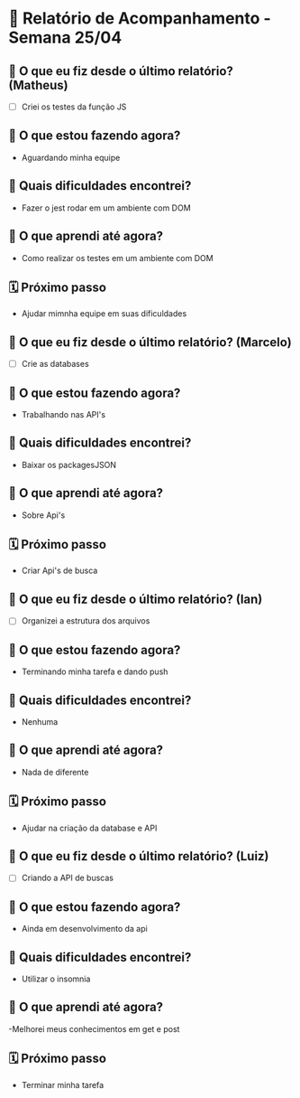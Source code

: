 # 📆 Relatório de Acompanhamento - Semana 25/04

## 🙋 O que eu fiz desde o último relatório? (Matheus)
- [ ] Criei os testes da função JS


## 🚧 O que estou fazendo agora?
- Aguardando minha equipe

## 🧱 Quais dificuldades encontrei?
- Fazer o jest rodar em um ambiente com DOM

## 🧠 O que aprendi até agora?
- Como realizar os testes em um ambiente com DOM

## 🗓️ Próximo passo
- Ajudar mimnha equipe em suas dificuldades

## 🙋 O que eu fiz desde o último relatório? (Marcelo)
- [ ] Crie as databases


## 🚧 O que estou fazendo agora?
- Trabalhando nas API's

## 🧱 Quais dificuldades encontrei?
- Baixar os packagesJSON

## 🧠 O que aprendi até agora?
- Sobre Api's

## 🗓️ Próximo passo
- Criar Api's de busca

## 🙋 O que eu fiz desde o último relatório? (Ian)
- [ ] Organizei a estrutura dos arquivos


## 🚧 O que estou fazendo agora?
- Terminando minha tarefa e dando push 

## 🧱 Quais dificuldades encontrei?
- Nenhuma

## 🧠 O que aprendi até agora?
- Nada de diferente

## 🗓️ Próximo passo
- Ajudar na criação da database e API

## 🙋 O que eu fiz desde o último relatório? (Luiz)
- [ ] Criando a API de buscas


## 🚧 O que estou fazendo agora?
- Ainda em desenvolvimento da api

## 🧱 Quais dificuldades encontrei?
- Utilizar o insomnia

## 🧠 O que aprendi até agora?
-Melhorei meus conhecimentos em get e post

## 🗓️ Próximo passo
- Terminar minha tarefa